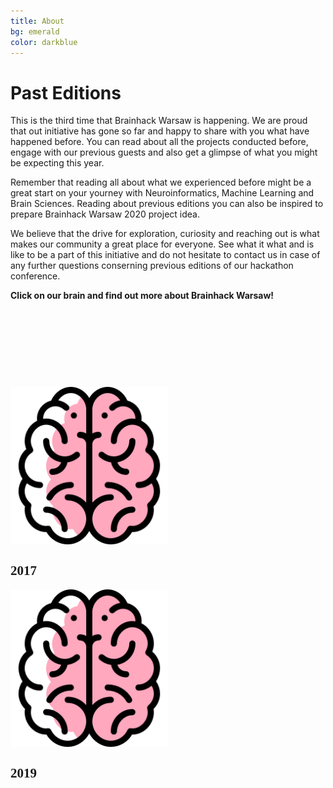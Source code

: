 ```yaml
---
title: About
bg: emerald
color: darkblue
---
```


# Past Editions

This is the third time that Brainhack Warsaw is happening. We are proud that out initiative has gone so far and happy to share with you what have happened before. You can read about all the projects conducted before, engage with our previous guests and also get a glimpse of what you might be expecting this year. 

Remember that reading all about what we experienced before might be a great start on your yourney with Neuroinformatics, Machine Learning and Brain Sciences. Reading about previous editions you can also be inspired to prepare Brainhack Warsaw 2020 project idea.

We believe that the drive for exploration, curiosity and reaching out is what makes our community a great place for everyone. See what it what and is like to be a part of this initiative and do not hesitate to contact us in case of any further questions conserning previous editions of our hackathon conference.



**Click on our brain and find out more about Brainhack Warsaw!**

<br>

<div id="profile-container">
    <div>
        <p>‎‎‎‎‎‎ ‎‎ ‎‎ ‎‎ ‎‎ ‎‎ ‎‎ ‎‎ ‎‎ ‎‎ ‎‎ ‎‎ ‎‎ ‎‎ ‎‎ ‎‎ ‎‎ ‎‎ ‎‎ ‎‎ ‎‎ ‎‎ ‎</p>
    </div> 
        <div>
        <p>‎‎‎‎‎‎ ‎‎ ‎‎ ‎‎ ‎‎ ‎‎ ‎‎ ‎‎ ‎‎ ‎‎ ‎‎ ‎‎ ‎‎ ‎‎ ‎‎ ‎‎ ‎‎ ‎‎ ‎‎ ‎‎ ‎‎ ‎‎ ‎</p>
    </div> 
        <div>
        <p>‎‎‎‎‎‎ ‎‎ ‎‎ ‎‎ ‎‎ ‎‎ ‎‎ ‎‎ ‎‎ ‎‎ ‎‎ ‎‎ ‎‎ ‎‎ ‎‎ ‎‎ ‎‎ ‎‎ ‎‎ ‎‎ ‎‎ ‎‎ ‎</p>
    </div> 
    <div>
        <a href="https://brainhackwarsaw2017.github.io/" target="_blank">
        <img src="img/brain_ico.png" width="50%" height="50%" align="center" alt="Brainhack 2017">
        </a>
        <h2 style="font-family:verdana;">2017</h2>
    </div>
    <div>
        <a href="https://brainhackwarsaw2019.github.io" target="_blank">
        <img  src="img/brain_ico.png" align="center" width="50%" height="50%" alt="Brainhack 2019">
        </a>
        <h2 style="font-family:verdana;">2019</h2>
    </div>
     <div>
        <p>‎‎‎‎‎‎ ‎‎ ‎‎ ‎‎ ‎‎ ‎‎ ‎‎ ‎‎ ‎‎ ‎‎ ‎‎ ‎‎ ‎‎ ‎‎ ‎‎ ‎‎ ‎‎ ‎‎ ‎‎ ‎‎ ‎‎ ‎‎ ‎</p>
    </div> 
</div>